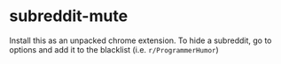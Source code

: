 # subreddit-mute
Install this as an unpacked chrome extension.
To hide a subreddit, go to options and add it to the blacklist (i.e. `r/ProgrammerHumor`)